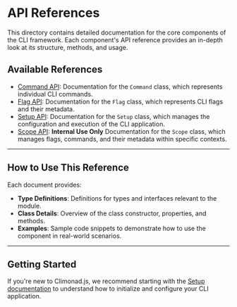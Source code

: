 # API References

This directory contains detailed documentation for the core components of the CLI framework. Each component's API reference provides an in-depth look at its structure, methods, and usage.

## Available References

- [Command API](./Command.md): Documentation for the `Command` class, which represents individual CLI commands.
- [Flag API](./Flag.md): Documentation for the `Flag` class, which represents CLI flags and their metadata.
- [Setup API](./Setup.md): Documentation for the `Setup` class, which manages the configuration and execution of the CLI application.
- [Scope API](./Scope.md): **Internal Use Only** Documentation for the `Scope` class, which manages flags, commands, and their metadata within specific contexts.

---

## **How to Use This Reference**

Each document provides:

- **Type Definitions**: Definitions for types and interfaces relevant to the module.
- **Class Details**: Overview of the class constructor, properties, and methods.
- **Examples**: Sample code snippets to demonstrate how to use the component in real-world scenarios.

---

## **Getting Started**

If you're new to Climonad.js, we recommend starting with the [Setup documentation](Setup.md) to understand how to initialize and configure your CLI application.
